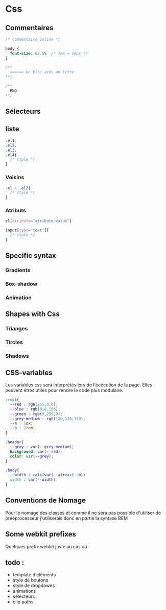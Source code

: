 # Css
  
  
## Commentaires
```css
/* commentaire inline */

body {
  font-size: 62.5%  /* 1em = 10px */
}

/**
  ====== Un bloc avec un titre
**/

/**
  END
**/
```

## Sélecteurs 
## liste
```css
.el1,
.el2,
.el3,
.el4{
  /* style */
}
```
### Voisins
```css
.el + .el2{
  /* style */
}
```
### Atributs
```css
el[atribute="atribute-value"]

input[type="text"]{
  /* style */
}
```

## Specific syntax 
### Gradients
### Box-shadow
### Animation


## Shapes  with Css
### Trianges
### Tircles
### Shadows



## CSS-variables 
Les variables css sont interprétés lors de l'écécution de la page.  Elles peuvent étres utiles pour rendre le code plus modulaire.
```css
:root{
  --red : rgb(255,0,0);
  --blue : rgb(0,0,255);
  --green : rgb(0,255,0);
  --grey-medium : rgb(120,120,120);
  --a : 1px;
  --b : 2rem;
}

.header{
  --grey : var(--grey-medium);
  background: var(--red);
  color: var(--grey);
}

.body{
  --width : calc(var(--a)+var(--b))
  width : var(--width)
}

```

## Conventions de Nomage
Pour le nomage des classes et comme il ne sera pas possible d'utiliser de prééprocesseur j'utiliserais donc en partie la syntaxe BEM



## Some webkit prefixes 
Quelques prefix webkit juste au cas ou





## todo : 

- template d'éléments
- style de boutons
- style de dropdowns
- animations 
- sélécteurs
- clip paths






















